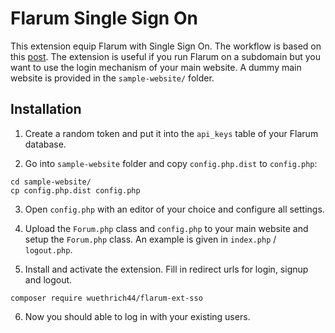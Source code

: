 # Flarum Single Sign On

This extension equip Flarum with Single Sign On. The workflow is based on this 
[post](https://discuss.flarum.org/d/2808-how-i-implemented-cross-authentication-with-flarum).
The extension is useful if you run Flarum on a subdomain but you want to use the login mechanism 
of your main website. A dummy main website is provided in the `sample-website/` folder.

## Installation

1. Create a random token and put it into the `api_keys` table of your Flarum database.

2. Go into `sample-website` folder and copy `config.php.dist` to `config.php`:
  ```
  cd sample-website/
  cp config.php.dist config.php
  ```
3. Open `config.php` with an editor of your choice and configure all settings.

4. Upload the `Forum.php` class and `config.php` to your main website and setup the `Forum.php` class. An example is given in `index.php` / `logout.php`.

5. Install and activate the extension. Fill in redirect urls for login, signup and logout.
  ```
  composer require wuethrich44/flarum-ext-sso
  ```
6. Now you should able to log in with your existing users.
